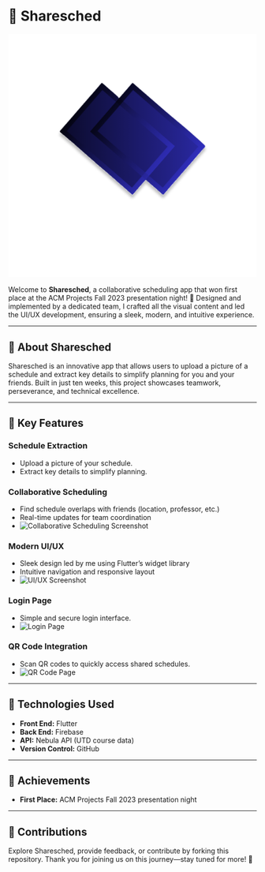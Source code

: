 # 📅 Sharesched 

![Sharesched Logo](https://github.com/acm-projects/ShareSched/blob/main/assets/page-1/images/custom/logo.png?raw=true)

Welcome to **Sharesched**, a collaborative scheduling app that won first place at the ACM Projects Fall 2023 presentation night! 🎉 Designed and implemented by a dedicated team, I crafted all the visual content and led the UI/UX development, ensuring a sleek, modern, and intuitive experience.

---

## 🔹 About Sharesched

Sharesched is an innovative app that allows users to upload a picture of a schedule and extract key details to simplify planning for you and your friends. Built in just ten weeks, this project showcases teamwork, perseverance, and technical excellence.

---

## 🔹 Key Features

### Schedule Extraction
- Upload a picture of your schedule.
- Extract key details to simplify planning.

### Collaborative Scheduling
- Find schedule overlaps with friends (location, professor, etc.)
- Real-time updates for team coordination
- ![Collaborative Scheduling Screenshot](https://media.licdn.com/dms/image/v2/D562DAQGx3QFfZX-Lag/profile-treasury-image-shrink_1920_1920/profile-treasury-image-shrink_1920_1920/0/1701401362380?e=1755982800&v=beta&t=LmKbdToDPIPMcF6TVK9MN5EQ01mq9CgtCQP3ytYKIYA)

### Modern UI/UX
- Sleek design led by me using Flutter’s widget library
- Intuitive navigation and responsive layout
- ![UI/UX Screenshot](https://media.licdn.com/dms/image/v2/D562DAQGFld5ANYpoUQ/profile-treasury-image-shrink_1920_1920/profile-treasury-image-shrink_1920_1920/0/1701401320030?e=1755982800&v=beta&t=YM1Nmq3ukSZaz0u-mjsX5fDDhS17hbYvFGa-hpUr6hs)

### Login Page
- Simple and secure login interface.
- ![Login Page](https://media.licdn.com/dms/image/v2/D562DAQELrvbSdh1ZLw/profile-treasury-image-shrink_1920_1920/profile-treasury-image-shrink_1920_1920/0/1701401641706?e=1755982800&v=beta&t=tUOnaVBIF2Ca6XilZDN3cZ-eDiXBanhPwc_loqvfTEA)

### QR Code Integration
- Scan QR codes to quickly access shared schedules.
- ![QR Code Page](https://media.licdn.com/dms/image/v2/D562DAQHM_X2H17RIhw/profile-treasury-image-shrink_1920_1920/profile-treasury-image-shrink_1920_1920/0/1701401452963?e=1755982800&v=beta&t=SGGzMcwqYKefSbQdbwm2Gq1v22JcuWDfxhYR0LfBCdw)

---

## 🔹 Technologies Used

- **Front End:** Flutter  
- **Back End:** Firebase  
- **API:** Nebula API (UTD course data)  
- **Version Control:** GitHub  

---

## 🔹 Achievements

- **First Place:** ACM Projects Fall 2023 presentation night  

---

## 🔹 Contributions

Explore Sharesched, provide feedback, or contribute by forking this repository. Thank you for joining us on this journey—stay tuned for more! 🥳
